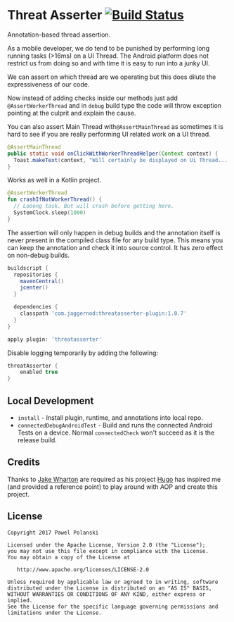 # Threat Asserter [![Build Status](https://travis-ci.org/jaggernod/threatasserter.svg?branch=master)](https://travis-ci.org/jaggernod/threatasserter)

Annotation-based thread assertion.

As a mobile developer, we do tend to be punished by performing long running tasks (>16ms) on a UI Thread.
The Android platform does not restrict us from doing so and with time it is easy to run into a junky UI.

We can assert on which thread are we operating but this does dilute the expressiveness of our code.

Now instead of adding checks inside our methods just add `@AssertWorkerThread` and in `debug` build type
the code will throw exception pointing at the culprit and explain the cause.

You can also assert Main Thread with`@AssertMainThread` as sometimes it is hard to see if you are really performing 
UI related work on a UI thread. 

```java
@AssertMainThread
public static void onClickWithWorkerThreadHelper(Context context) {
  Toast.makeText(context, "Will certainly be displayed on Ui Thread... or die trying.", Toast.LENGTH_LONG).show();
}
```

Works as well in a Kotlin project.

```kotlin
@AssertWorkerThread
fun crashIfNotWorkerThread() {
  // Looong task. But will crash before getting here.
  SystemClock.sleep(1000)
}
```

The assertion will only happen in debug builds and the annotation itself is never present in the
compiled class file for any build type. This means you can keep the annotation and check it into
source control. It has zero effect on non-debug builds.

```groovy
buildscript {
  repositories {
    mavenCentral()
    jcenter()
  }

  dependencies {
    classpath 'com.jaggernod:threatasserter-plugin:1.0.7'
  }
}

apply plugin: 'threatasserter'
```

Disable logging temporarily by adding the following:

```groovy
threatAsserter {
    enabled true
}
```

Local Development
-----------------

 * `install` - Install plugin, runtime, and annotations into local repo.
 * `connectedDebugAndroidTest` - Build and runs the connected Android Tests on a device. Normal `connectedCheck` won't succeed as it is the release build.

Credits
-------
Thanks to [Jake Wharton](https://github.com/JakeWharton) are required as his project [Hugo](https://github.com/JakeWharton/hugo) has inspired me (and provided a reference point) to play around with AOP and create this project. 

License
--------

    Copyright 2017 Pawel Polanski

    Licensed under the Apache License, Version 2.0 (the "License");
    you may not use this file except in compliance with the License.
    You may obtain a copy of the License at

       http://www.apache.org/licenses/LICENSE-2.0

    Unless required by applicable law or agreed to in writing, software
    distributed under the License is distributed on an "AS IS" BASIS,
    WITHOUT WARRANTIES OR CONDITIONS OF ANY KIND, either express or implied.
    See the License for the specific language governing permissions and
    limitations under the License.
